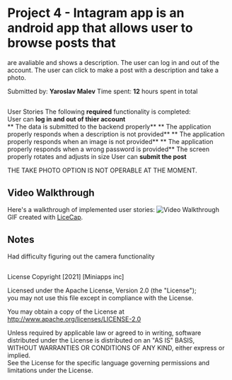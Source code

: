 # Project 4 - Intagram app is an android app that allows user to browse posts that 
are avaliable and shows a description. The user can log in and out of the account.
 The user can click to make a post with a description and take a photo.

Submitted by: **Yaroslav Malev**
Time spent: **12** hours spent in total

## 
User Stories
The following **required** functionality is completed:             
User can **log in and out of thier account**                            
** The data is submitted to the backend properly**
** The application properly responds when a description is not provided**
** The application properly responds when an image is not provided**
** The application properly responds when a wrong password is provided**
The screen properly rotates and adjusts in size
User can **submit the post**

THE TAKE PHOTO OPTION IS NOT OPERABLE AT THE MOMENT. 

## Video Walkthrough

Here's a walkthrough of implemented user stories:
<img src='https://imgur.com/uoSIDYh' title='Video Walkthrough' width='' alt='Video Walkthrough' />
GIF created with [LiceCap](http://www.cockos.com/licecap/).

## Notes
Had difficulty figuring out the camera functionality
## 

License
Copyright [2021] [Miniapps inc]
   
Licensed under the Apache License, Version 2.0 (the "License");   
you may not use this file except in compliance with the License.  

You may obtain a copy of the License at       
http://www.apache.org/licenses/LICENSE-2.0

Unless required by applicable law or agreed to in writing, software  
distributed under the License is distributed on an "AS IS" BASIS,   
WITHOUT WARRANTIES OR CONDITIONS OF ANY KIND, either express or implied.  
See the License for the specific language governing permissions and    
limitations under the License.
